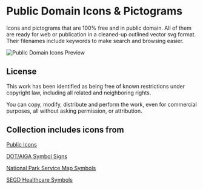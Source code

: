 # Public Domain Icons & Pictograms

Icons and pictograms that are 100% free and in public domain.
All of them are ready for web or publication in a cleaned-up outlined vector svg format.
Their filenames include keywords to make search and browsing easier.

![](https://raw.githubusercontent.com/apancik/public-domain-icons/master/preview.png "Public Domain Icons Preview")

## License

This work has been identified as being free of known restrictions under copyright law, including all related and neighboring rights.

You can copy, modify, distribute and perform the work, even for commercial purposes, all without asking permission, or attribution.

## Collection includes icons from

[Public Icons](http://publicicons.org/)

[DOT/AIGA Symbol Signs](http://www.aiga.org/symbol-signs/)

[National Park Service Map Symbols](http://www.nps.gov/hfc/carto/map-symbols.cfm)

[SEGD Healthcare Symbols](https://segd.org/healthcare-symbols)
